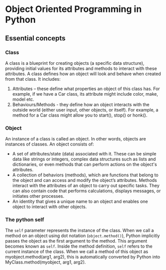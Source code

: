 # Object Oriented Programming in Python
## Essential concepts
### Class
A class is a blueprint for creating objects (a specific data structure), providing initial values for its attributes and methods to interact with these attributes.
A class defines how an object will look and behave when created from that class. It includes:
1. Attributes – these define what properties an object of this class has. For example, if
we have a Car class, its attribute might include color, make, model etc.
2. Behaviours/Methods - they define how an object interacts with the outside world
(either user input, other objects, or itself). For example, a method for a Car
class might allow you to start(), stop() or honk().

### Object
An instance of a class is called an object. In other words, objects are instances of classes.
An object consists of:
- A set of attributes/state (data) associated with it. These can be simple data like strings or
integers, complex data structures such as lists and dictionaries, or even methods that can perform actions
on the object's attributes.
- A collection of behaviors (methods), which are functions that belong to the object and can access
and modify the object’s attributes. Methods interact with the attributes of an object to carry out
specific tasks. They can also contain code that performs calculations, displays messages, or initiates
other processes.
- An identity that gives a unique name to an object and enables one object to interact with other objects.

### The python self
The `self` parameter represents the instance of the class. When we call a method on an object using dot notation (`object.method()`), Python implicitly passes the object as the first argument to the method. This argument becomes known as `self`. Inside the method definition, `self` refers to the current instance of the class.
When we call a method of this object as myobject.method(arg1, arg2), this is automatically converted by Python into MyClass.method(myobject, arg1, arg2).